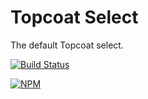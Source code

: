 Topcoat Select
==================

The default Topcoat select.

[![Build Status](https://travis-ci.org/topcoat/select.png?branch=topdoc-0.2)](https://travis-ci.org/topcoat/select)

[![NPM](https://nodei.co/npm/topcoat-select.png)](https://nodei.co/npm/topcoat-select/)
